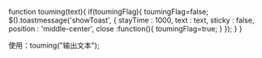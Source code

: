 function touming(text){
	if(toumingFlag){
		toumingFlag=false;
		$().toastmessage('showToast', {
			  stayTime : 1000,
	      text     : text,
	      sticky   : false,
	      position : 'middle-center',
				close :function(){
					toumingFlag=true;
				}
	   });
	}
}

使用：touming("输出文本");
